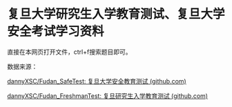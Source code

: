 # 复旦大学研究生入学教育测试、复旦大学安全考试学习资料

直接在本网页打开文件，ctrl+f搜索题目即可。

数据来源：

[dannyXSC/Fudan_SafeTest: 复旦大学安全教育测试 (github.com)](https://github.com/dannyXSC/Fudan_SafeTest/tree/main)

[dannyXSC/Fudan_FreshmanTest: 复旦研究生入学教育测试 (github.com)](https://github.com/dannyXSC/Fudan_FreshmanTest)

